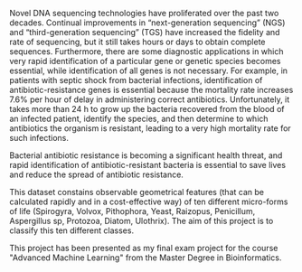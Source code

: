 Novel DNA sequencing technologies have proliferated over the past two decades. Continual improvements in “next-generation sequencing” (NGS) and “third-generation sequencing” (TGS) have increased the fidelity and rate of sequencing, but it still takes hours or days to obtain complete sequences. Furthermore, there are some diagnostic applications in which very rapid identification of a particular gene or genetic species becomes essential, while identification of all genes is not necessary. For example, in patients with septic shock from bacterial infections, identification of antibiotic-resistance genes is essential because the mortality rate increases 7.6% per hour of delay in administering correct antibiotics. Unfortunately, it takes more than 24 h to grow up the bacteria recovered from the blood of an infected patient, identify the species, and then determine to which antibiotics the organism is resistant, leading to a very high mortality rate for such infections.

Bacterial antibiotic resistance is becoming a significant health threat, and rapid identification of antibiotic-resistant bacteria is essential to save lives and reduce the spread of antibiotic resistance.

This dataset constains observable geometrical features (that can be calculated rapidly and in a cost-effective way) of ten different micro-forms of life (Spirogyra, Volvox, Pithophora, Yeast, Raizopus, Penicillum, Aspergillus sp, Protozoa, Diatom, Ulothrix). The aim of this project is to classify this ten different classes.


This project has been presented as my final exam project for the course "Advanced Machine Learning" from the Master Degree in Bioinformatics.
